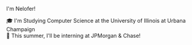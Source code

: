 I'm Nelofer! 

🎓   I'm Studying Computer Science at the University of Illinois at Urbana Champaign <br>
🌱   This summer, I'll be interning at JPMorgan & Chase! 
